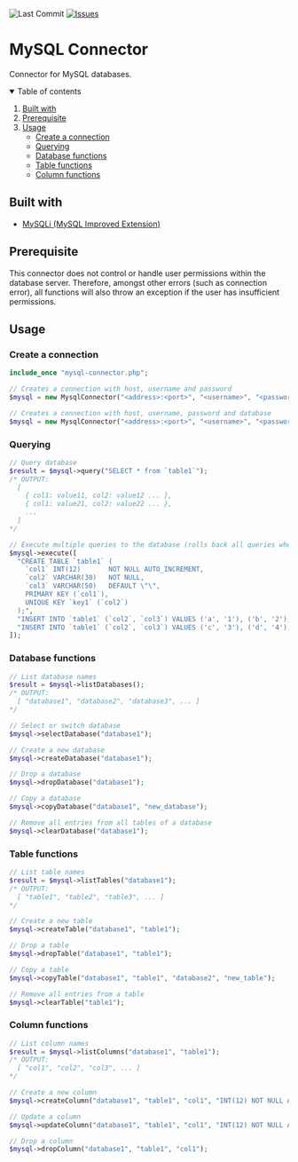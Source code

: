 ![Last Commit][github-last-commit-image]
[![Issues][issues-image]][issues-url]

# MySQL Connector

Connector for MySQL databases.

<!-- TABLE OF CONTENTS -->
<details open="open">
  <summary>Table of contents</summary>
  <ol>
    <li>
      <a href="#built-with">Built with</a>
    </li>
    <li>
      <a href="#prerequisite">Prerequisite</a>
    </li>
    <li>
      <a href="#usage">Usage</a>
      <ul>
        <li><a href="#create-a-connection">Create a connection</a></li>
        <li><a href="#querying">Querying</a></li>
        <li><a href="#database-functions">Database functions</a></li>
        <li><a href="#table-functions">Table functions</a></li>
        <li><a href="#column-functions">Column functions</a></li>
      </ul>
    </li>

  </ol>
</details>

## Built with

- [MySQLi (MySQL Improved Extension)](https://www.php.net/manual/en/book.mysqli.php)

## Prerequisite

This connector does not control or handle user permissions within the database server. Therefore, amongst other errors (such as connection error), all functions will also throw an exception if the user has insufficient permissions.

## Usage

### Create a connection

```php
include_once "mysql-connector.php";

// Creates a connection with host, username and password
$mysql = new MysqlConnector("<address>:<port>", "<username>", "<password>");

// Creates a connection with host, username, password and database
$mysql = new MysqlConnector("<address>:<port>", "<username>", "<password>", "<database>");
```

### Querying

```php
// Query database
$result = $mysql->query("SELECT * from `table1`");
/* OUTPUT:
  [
    { col1: value11, col2: value12 ... },
    { col1: value21, col2: value22 ... },
    ...
  ]
*/

// Execute multiple queries to the database (rolls back all queries when fails)
$mysql->execute([
  "CREATE TABLE `table1` (
    `col1` INT(12)       NOT NULL AUTO_INCREMENT,
    `col2` VARCHAR(30)   NOT NULL,
    `col3` VARCHAR(50)   DEFAULT \"\",
    PRIMARY KEY (`col1`),
    UNIQUE KEY `key1` (`col2`)
  );",
  "INSERT INTO `table1` (`col2`, `col3`) VALUES ('a', '1'), ('b', '2');",
  "INSERT INTO `table1` (`col2`, `col3`) VALUES ('c', '3'), ('d', '4');"
]);
```

### Database functions

```php
// List database names
$result = $mysql->listDatabases();
/* OUTPUT:
  [ "database1", "database2", "database3", ... ]
*/

// Select or switch database
$mysql->selectDatabase("database1");

// Create a new database
$mysql->createDatabase("database1");

// Drop a database
$mysql->dropDatabase("database1");

// Copy a database
$mysql->copyDatabase("database1", "new_database");

// Remove all entries from all tables of a database
$mysql->clearDatabase("database1");
```

### Table functions

```php
// List table names
$result = $mysql->listTables("database1");
/* OUTPUT:
  [ "table1", "table2", "table3", ... ]
*/

// Create a new table
$mysql->createTable("database1", "table1");

// Drop a table
$mysql->dropTable("database1", "table1");

// Copy a table
$mysql->copyTable("database1", "table1", "database2", "new_table");

// Remove all entries from a table
$mysql->clearTable("table1");
```

### Column functions

```php
// List column names
$result = $mysql->listColumns("database1", "table1");
/* OUTPUT:
  [ "col1", "col2", "col3", ... ]
*/

// Create a new column
$mysql->createColumn("database1", "table1", "col1", "INT(12) NOT NULL AUTO_INCREMENT");

// Update a column
$mysql->updateColumn("database1", "table1", "col1", "INT(12) NOT NULL AUTO_INCREMENT");

// Drop a column
$mysql->dropColumn("database1", "table1", "col1");
```

[github-last-commit-image]: https://img.shields.io/github/last-commit/php-laboratory/mysql-connector?style=for-the-badge
[issues-image]: https://img.shields.io/github/issues/php-laboratory/mysql-connector.svg?style=for-the-badge
[issues-url]: https://github.com/php-laboratory/mysql-connector/issues
